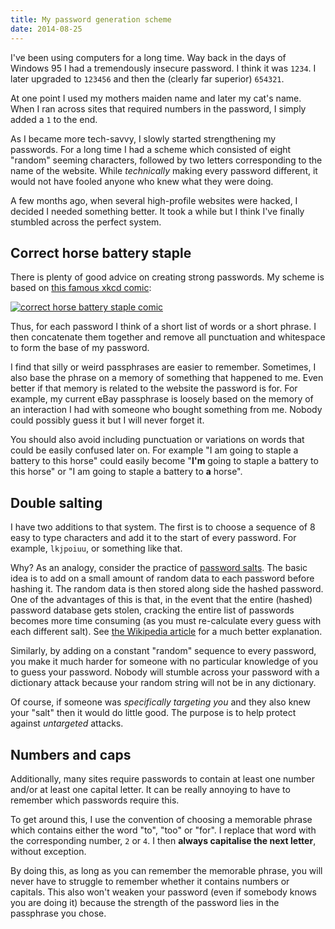 ```yaml
---
title: My password generation scheme
date: 2014-08-25
---
```


I've been using computers for a long time. Way back in the days of Windows 95 I had a tremendously insecure password. I think it was `1234`. I later upgraded to `123456` and then the (clearly far superior) `654321`. 

At one point I used my mothers maiden name and later my cat's name. When I ran across sites that required numbers in the password, I simply added a `1` to the end.


As I became more tech-savvy, I slowly started strengthening my passwords. For a long time I had a scheme which consisted of eight "random" seeming characters, followed by two letters corresponding to the name of the website. While *technically* making every password different, it would not have fooled anyone who knew what they were doing. 

A few months ago, when several high-profile websites were hacked, I decided I needed something better. It took a while but I think I've finally stumbled across the perfect system. 

## Correct horse battery staple

There is plenty of good advice on creating strong passwords. My scheme is based on [this famous xkcd comic](http://xkcd.com/936/):

[![correct horse battery staple comic](http://imgs.xkcd.com/comics/password_strength.png)](http://xkcd.com/936/)

Thus, for each password I think of a short list of words or a short phrase. I then concatenate them together and remove all punctuation and whitespace to form the base of my password. 

I find that silly or weird passphrases are easier to remember. Sometimes, I also base the phrase on a memory of something that happened to me. Even better if that memory is related to the website the password is for. For example, my current eBay passphrase is loosely based on the memory of an interaction I had with someone who bought something from me. Nobody could possibly guess it but I will never forget it. 

You should also avoid including punctuation or variations on words that could be easily confused later on. For example "I am going to staple a battery to this horse" could easily become "**I'm** going to staple a battery to this horse" or "I am going to staple a battery to **a** horse".

## Double salting

I have two additions to that system. The first is to choose a sequence of 8 easy to type characters and add it to the start of every password. For example, `lkjpoiuu`, or something like that. 

Why? As an analogy, consider the practice of <a href="http://en.wikipedia.org/wiki/Salt_(cryptography)">password salts</a>. The basic idea is to add on a small amount of random data to each password before hashing it. The random data is then stored along side the hashed password. One of the advantages of this is that, in the event that the entire (hashed) password database gets stolen, cracking the entire list of passwords becomes more time consuming (as you must re-calculate every guess with each different salt). See <a href="http://en.wikipedia.org/wiki/Salt_(cryptography)#Benefits">the Wikipedia article</a> for a much better explanation. 

Similarly, by adding on a constant "random" sequence to every password, you make it much harder for someone with no particular knowledge of you to guess your password. Nobody will stumble across your password with a dictionary attack because your random string will not be in any dictionary. 

Of course, if someone was *specifically targeting you* and they also knew your "salt" then it would do little good. The purpose is to help protect against *untargeted* attacks. 

## Numbers and caps

Additionally, many sites require passwords to contain at least one number and/or at least one capital letter. It can be really annoying to have to remember which passwords require this. 

To get around this, I use the convention of choosing a memorable phrase which contains either the word "to", "too" or "for". I replace that word with the corresponding number, `2` or `4`. I then **always capitalise the next letter**, without exception. 

By doing this, as long as you can remember the memorable phrase, you will never have to struggle to remember whether it contains numbers or capitals. This also won't weaken your password (even if somebody knows you are doing it) because the strength of the password lies in the passphrase you chose. 
